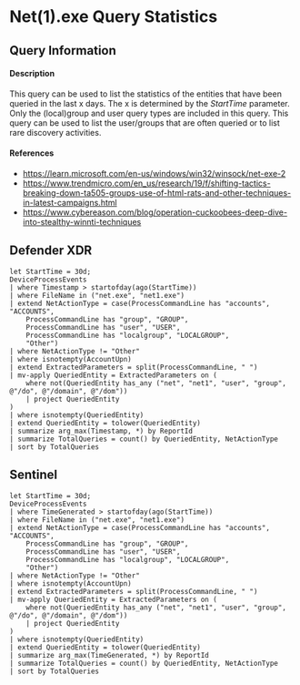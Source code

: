 # Net(1).exe Query Statistics

## Query Information

#### Description
This query can be used to list the statistics of the entities that have been queried in the last x days. The x is determined by the *StartTime* parameter. Only the (local)group and user query types are included in this query. This query can be used to list the user/groups that are often queried or to list rare discovery activities.

#### References
- https://learn.microsoft.com/en-us/windows/win32/winsock/net-exe-2
- https://www.trendmicro.com/en_us/research/19/f/shifting-tactics-breaking-down-ta505-groups-use-of-html-rats-and-other-techniques-in-latest-campaigns.html
- https://www.cybereason.com/blog/operation-cuckoobees-deep-dive-into-stealthy-winnti-techniques

## Defender XDR
```KQL
let StartTime = 30d;
DeviceProcessEvents
| where Timestamp > startofday(ago(StartTime))
| where FileName in ("net.exe", "net1.exe")
| extend NetActionType = case(ProcessCommandLine has "accounts", "ACCOUNTS",
    ProcessCommandLine has "group", "GROUP",
    ProcessCommandLine has "user", "USER",
    ProcessCommandLine has "localgroup", "LOCALGROUP",
    "Other")
| where NetActionType != "Other"
| where isnotempty(AccountUpn)
| extend ExtractedParameters = split(ProcessCommandLine, " ")
| mv-apply QueriedEntity = ExtractedParameters on (
    where not(QueriedEntity has_any ("net", "net1", "user", "group", @"/do", @"/domain", @"/dom"))
    | project QueriedEntity
)
| where isnotempty(QueriedEntity)
| extend QueriedEntity = tolower(QueriedEntity)
| summarize arg_max(Timestamp, *) by ReportId
| summarize TotalQueries = count() by QueriedEntity, NetActionType
| sort by TotalQueries
```
## Sentinel
```KQL
let StartTime = 30d;
DeviceProcessEvents
| where TimeGenerated > startofday(ago(StartTime))
| where FileName in ("net.exe", "net1.exe")
| extend NetActionType = case(ProcessCommandLine has "accounts", "ACCOUNTS",
    ProcessCommandLine has "group", "GROUP",
    ProcessCommandLine has "user", "USER",
    ProcessCommandLine has "localgroup", "LOCALGROUP",
    "Other")
| where NetActionType != "Other"
| where isnotempty(AccountUpn)
| extend ExtractedParameters = split(ProcessCommandLine, " ")
| mv-apply QueriedEntity = ExtractedParameters on (
    where not(QueriedEntity has_any ("net", "net1", "user", "group", @"/do", @"/domain", @"/dom"))
    | project QueriedEntity
)
| where isnotempty(QueriedEntity)
| extend QueriedEntity = tolower(QueriedEntity)
| summarize arg_max(TimeGenerated, *) by ReportId
| summarize TotalQueries = count() by QueriedEntity, NetActionType
| sort by TotalQueries
```
